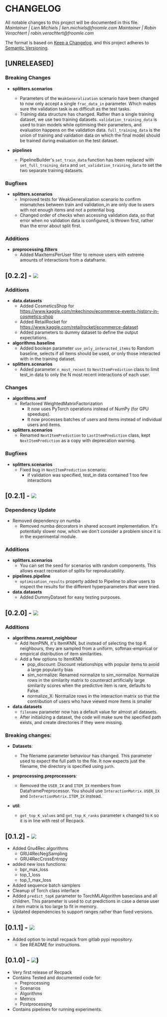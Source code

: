 # CHANGELOG

All notable changes to this project will be documented in this file.  
_Maintainer | Lien Michiels | lien.michiels@froomle.com_
_Maintainer | Robin Verachtert | robin.verachtert@froomle.com_

The format is based on [Keep a Changelog](https://keepachangelog.com/en/1.0.0/),
and this project adheres to [Semantic Versioning](https://semver.org/spec/v2.0.0.html).

## [UNRELEASED]

### Breaking Changes
* __splitters.scenarios__
    * Parameters of the `WeakGeneralization` scenario have been changed to now only accept a single `frac_data_in` parameter. Which makes sure the validation task is as difficult as the test tasks.
    * Training data structure has changed. Rather than a single training dataset, we use two training datasets. `validation_training_data` is used to train models while optimising their parameters, and evaluation happens on the validation data. `full_training_data` is the union of training and validation data on which the final model should be trained during evaluation on the test dataset.

* __pipelines__
    * PipelineBuilder's `set_train_data` function has been replaced with `set_full_training_data` and `set_validation_training_data` to set the two separate training datasets.


### Bugfixes
* __splitters.scenarios__
    * Improved tests for WeakGeneralization scenario to confirm mismatches between train and validation_in are only due to users with not enough items and not a potential bug.
    * Changed order of checks when accessing validation data, so that error when no validation data is configured, is thrown first, rather than the error about split first.


### Additions
* __preprocessing.filters__
    * Added MaxItemsPerUser filter to remove users with extreme amounts of interactions from a dataframe.

## [0.2.2] - ![](https://img.shields.io/date/1643025589.svg?label=2022-01-24)

### Additions
* __data.datasets__
    * Added CosmeticsShop for https://www.kaggle.com/mkechinov/ecommerce-events-history-in-cosmetics-shop
    * Added RetailRocket for https://www.kaggle.com/retailrocket/ecommerce-dataset
    * Added parameters to dummy dataset to define the output expectations.
* __algorithms.baseline__
    * Added boolean parameter `use_only_interacted_items` to Random baseline, selects if all items should be used, or only those interacted with in the training dataset.
* __splitters.scenarios__
    * Added parameter `n_most_recent` to `NextItemPrediction` class to limit test_in data to only the N most recent interactions of each user.

### Changes
* __algorithms.wmf__
    * Refactored WeightedMatrixFactorization
        * It now uses PyTorch operations instead of NumPy (for GPU speedups).
        * It now processes batches of users and items instead of individual users and items.
* __splitters.scenarios__
    * Renamed `NextItemPrediction` to `LastItemPrediction` class, kept `NextItemPrediction` as a copy with deprecation warning. 

### Bugfixes
* __splitters.scenarios__
    * Fixed bug in `NextItemPrediction` scenario:
        * if validation was specified, test_in data contained 1 too few interactions

## [0.2.1] - ![](https://img.shields.io/date/1634291547.svg?label=2021-10-15)
### Dependency Update
* Removed dependency on numba
    * Removed numba decorators in shared account implementation.
      It's potentially slower now, which we don't consider a problem since it is in the experimental module.

### Additions
* __splitters.scenarios__
    * You can set the seed for scenarios with random components. This allows exact recreation of splits for reproducability.
* __pipelines.pipeline__
    * `optimisation_results` property added to Pipeline to allow users to inspect the results for the different hyperparameters that were tried.
* __data.datasets__
    * Added DummyDataset for easy testing purposes.

## [0.2.0] - ![](https://img.shields.io/date/1630311485.svg?label=2021-8-30)

### Additions
* __algorithms.nearest_neighbour__
    * Add ItemPNN, it's ItemKNN, but instead of selecting the top K neighbours, they are sampled from a uniform, softmax-empirical or empirical distribution of item similarities.
    * Add a few options to ItemKNN:
        * pop_discount: Discount relationships with popular items to avoid a large popularity bias
        * sim_normalize: Renamed normalize to sim_normalize. Normalize rows in the similarity matrix to counteract
        artificially large similarity scores when the predictive item is rare, defaults to False.
        * normalize_X: Normalize rows in the interaction matrix so that the contribution of
        users who have viewed more items is smaller
* __data.datasets__
    * `filename` parameter now has a default value for almost all datasets.
    * After initializing a dataset, the code will make sure the specified path exists, and create directories if they were missing.

### Breaking changes:

* __Datasets__:
    * The filename parameter behaviour has changed.
    This parameter used to expect the full path to the file.
    It now expects just the filename, the directory is specified using `path`.

* __preprocessing.preprocessors__:
    * Removed the `USER_IX` and `ITEM_IX` members from DataframePreprocessor. You should use `InteractionMatrix.USER_IX` and `InteractionMatrix.ITEM_IX` instead.

* __util__:
    * `get_top_K_values` and `get_top_K_ranks` parameter `k` changed to `K` so it is in line with rest of Recpack.

## [0.1.2] - ![](https://img.shields.io/date/1627975447.svg?label=2021-8-3)
* Added Gru4Rec algorithms
    * GRU4RecNegSampling
    * GRU4RecCrossEntropy
* added new loss functions:
    * bpr_max_loss
    * top_1_loss
    * top_1_max_loss
* Added sequence batch samplers
* Cleanup of Torch class interface
* Added `predict_topK` parameter to TorchMLAlgorithm baseclass and all children. This parameter is used to cut predictions in case a dense user x item matrix is too large to fit in memory.
* Updated dependencies to support ranges rather than fixed versions.

## [0.1.1] - ![](https://img.shields.io/date/1626758338.svg?label=2021-7-20)
* Added option to install recpack from gitlab pypi repository.
    * See README for instructions.
## [0.1.0] - ![](https://img.shields.io/date/1626354902.svg?label=2021-07-15))

* Very first release of Recpack
* Contains Tested and documented code for:
    * Preprocessing
    * Scenarios
    * Algorithms
    * Metrics
    * Postprocessing
* Contains pipelines for running experiments.
